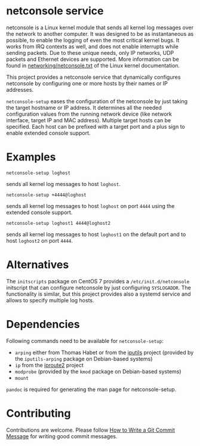 netconsole service
==================

netconsole is a Linux kernel module that sends all kernel log messages over
the network to another computer. It was designed to be as instantaneous as
possible, to enable the logging of even the most critical kernel bugs. It
works from IRQ contexts as well, and does not enable interrupts while sending
packets. Due to these unique needs, only IP networks, UDP packets and Ethernet
devices are supported. More information can be found in
[networking/netconsole.txt](https://www.kernel.org/doc/Documentation/networking/netconsole.txt)
of the Linux kernel documentation.

This project provides a netconsole service that dynamically configures
netconsole by configuring one or more hosts by their names or IP addresses.

`netconsole-setup` eases the configuration of the netconsole by just taking
the target hostname or IP address. It determines all the needed configuration
values from the running network device (like network interface, target IP and
MAC address). Multiple target hosts can be specified. Each host can be prefixed
with a target port and a plus sign to enable extended console support.

Examples
========

```
netconsole-setup loghost
```

sends all kernel log messages to host `loghost`.

```
netconsole-setup +4444@loghost
```

sends all kernel log messages to host `loghost` on port `4444` using the
extended console support.

```
netconsole-setup loghost1 4444@loghost2
```

sends all kernel log messages to host `loghost1` on the default port and to
host `loghost2` on port `4444`.

Alternatives
============

The `initscripts` package on CentOS 7 provides a `/etc/init.d/netconsole`
initscript that can configure netconsole by just configuring `SYSLOGADDR`.
The functionality is similar, but this project provides also a systemd service
and allows to specify multiple log hosts.

Dependencies
============

Following commands need to be available for `netconsole-setup`:

* `arping` either from Thomas Habet or from the
[iputils](https://github.com/iputils/iputils) project (provided by the
`iputils-arping` package on Debian-based systems)
* `ip` from the [iproute2](https://wiki.linuxfoundation.org/networking/iproute2)
project
* `modprobe` (provided by the `kmod` package on Debian-based systems)
* `mount`

`pandoc` is required for generating the man page for netconsole-setup.

Contributing
============

Contributions are welcome. Please follow
[How to Write a Git Commit Message](https://chris.beams.io/posts/git-commit/)
for writing good commit messages.
